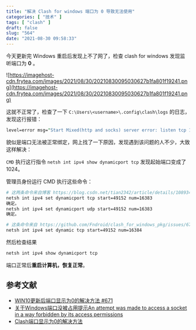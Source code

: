```yaml
---
title: "解决 Clash for windows 端口为 0 导致无法使用"
categories: [ "技术" ]
tags: [ "clash" ]
draft: false
slug: "564"
date: "2021-08-30 09:58:33"
---
```


今天更新完 Windows 重启后发现上不了网了，检查 clash for windows 发现监听端口为 **0** 。

![https://imagehost-cdn.frytea.com/images/2021/08/30/20210830095030627b1fa801f19241.png](https://imagehost-cdn.frytea.com/images/2021/08/30/20210830095030627b1fa801f19241.png)

这就不正常了，检查了一下 `C:\Users\<username>\.config\clash\logs` 的日志，发现这行报错：

```perl
level=error msg="Start Mixed(http and socks) server error: listen tcp 127.0.0.1:7890: bind: An attempt was made to access a socket in a way forbidden by its access permissions."
```

貌似是端口无法被正常绑定，网上找了一下原因，发现遇到该问题的人不少，大致这样解决：

`CMD` 执行这行指令 `netsh int ipv4 show dynamicport tcp`  发现起始端口变成了1024。

管理员身份运行 CMD 执行这些命令：

```bash
# 这两条命令来自博客 https://blog.csdn.net/tian2342/article/details/108934646
netsh int ipv4 set dynamicport tcp start=49152 num=16383
确定。
netsh int ipv4 set dynamicport udp start=49152 num=16383
确定。

# 这条命令来自 https://github.com/Fndroid/clash_for_windows_pkg/issues/671
netsh int ipv4 set dynamic tcp start=49152 num=16384
```

然后检查结果

```bash
netsh int ipv4 show dynamicport tcp
```

端口正常后**重启计算机，恢复正常**。

## 参考文献

- [WIN10更新后端口显示为0的解决方法 #671](https://github.com/Fndroid/clash_for_windows_pkg/issues/671)
- [关于Windows端口没被占用提示An attempt was made to access a socket in a way forbidden by its access permissions](https://blog.csdn.net/tian2342/article/details/108934646)
- [Clash端口显示为0的解决方法](https://www.cnblogs.com/anyview/p/15056008.html)